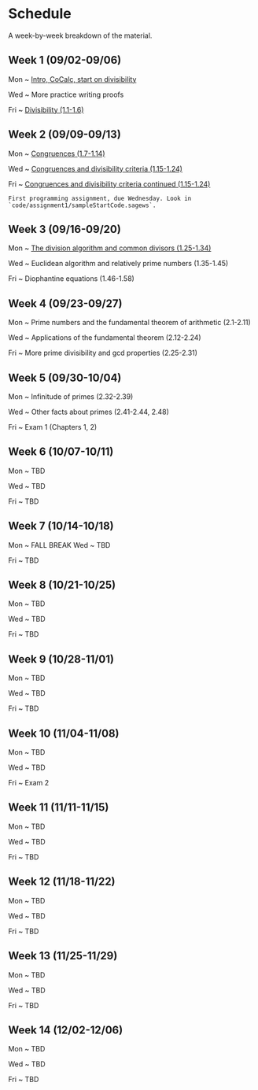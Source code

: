 # Schedule

A week-by-week breakdown of the material.

## Week  1 (09/02-09/06)

Mon
  ~ [Intro, CoCalc, start on divisibility ](notes/01_divisibility.md)

Wed
  ~ More practice writing proofs

Fri
  ~ [Divisibility (1.1-1.6)](notes/02_more_divisibility.md)


## Week  2 (09/09-09/13)

Mon
  ~ [Congruences (1.7-1.14)](notes/03_congruences.md)

Wed
  ~ [Congruences and divisibility criteria (1.15-1.24)](notes/04_congruences_and_divisibility.md)

Fri
  ~ [Congruences and divisibility criteria continued (1.15-1.24)](notes/04_congruences_and_divisibility.md)

    First programming assignment, due Wednesday. Look in `code/assignment1/sampleStartCode.sagews`.

## Week  3 (09/16-09/20)

Mon
  ~ [The division algorithm and common divisors (1.25-1.34)](notes/05_division_algorithm.md)

Wed
  ~ Euclidean algorithm and relatively prime numbers (1.35-1.45)

Fri
  ~ Diophantine equations (1.46-1.58)


## Week  4 (09/23-09/27)

Mon
  ~ Prime numbers and the fundamental theorem of arithmetic (2.1-2.11)

Wed
  ~ Applications of the fundamental theorem (2.12-2.24)

Fri
  ~ More prime divisibility and gcd properties (2.25-2.31)


## Week  5 (09/30-10/04)

Mon
  ~ Infinitude of primes (2.32-2.39)

Wed
  ~ Other facts about primes (2.41-2.44, 2.48)

Fri
  ~ Exam 1  (Chapters 1, 2)


## Week  6 (10/07-10/11)

Mon
  ~ TBD

Wed
  ~ TBD

Fri
  ~ TBD


## Week  7 (10/14-10/18)

Mon
  ~ FALL BREAK
Wed
  ~ TBD

Fri
  ~ TBD


## Week  8 (10/21-10/25)

Mon
  ~ TBD

Wed
  ~ TBD

Fri
  ~ TBD


## Week  9 (10/28-11/01)

Mon
  ~ TBD

Wed
  ~ TBD

Fri
  ~ TBD


## Week 10 (11/04-11/08)

Mon
  ~ TBD

Wed
  ~ TBD

Fri
  ~ Exam 2


## Week 11 (11/11-11/15)

Mon
  ~ TBD

Wed
  ~ TBD

Fri
  ~ TBD


## Week 12 (11/18-11/22)

Mon
  ~ TBD

Wed
  ~ TBD

Fri
  ~ TBD


## Week 13 (11/25-11/29)

Mon
  ~ TBD

Wed
  ~ TBD

Fri
  ~ TBD


## Week 14 (12/02-12/06)

Mon
  ~ TBD

Wed
  ~ TBD

Fri
  ~ TBD

